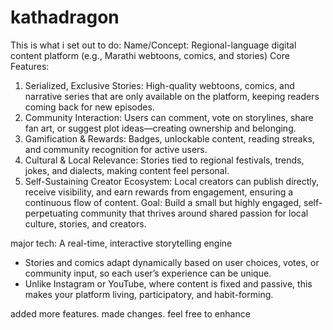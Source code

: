 # kathadragon
This is what i set out to do:
Name/Concept: Regional-language digital content platform (e.g., Marathi webtoons, comics, and stories)
Core Features:
1. Serialized, Exclusive Stories: High-quality webtoons, comics, and narrative series that are only available on the platform, keeping readers coming back for new episodes.
2. Community Interaction: Users can comment, vote on storylines, share fan art, or suggest plot ideas—creating ownership and belonging.
3. Gamification & Rewards: Badges, unlockable content, reading streaks, and community recognition for active users.
4. Cultural & Local Relevance: Stories tied to regional festivals, trends, jokes, and dialects, making content feel personal.
5. Self-Sustaining Creator Ecosystem: Local creators can publish directly, receive visibility, and earn rewards from engagement, ensuring a continuous flow of content.
Goal: Build a small but highly engaged, self-perpetuating community that thrives around shared passion for local culture, stories, and creators.

major tech:
A real-time, interactive storytelling engine
* Stories and comics adapt dynamically based on user choices, votes, or community input, so each user’s experience can be unique.
* Unlike Instagram or YouTube, where content is fixed and passive, this makes your platform living, participatory, and habit-forming.

added more features. made changes. feel free to enhance
